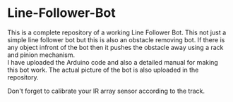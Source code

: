 # Line-Follower-Bot
This is a complete repository of a working Line Follower Bot. This not just a simple line follower bot but this is also an obstacle removing bot. If there is any object infront of the bot then it pushes the obstacle away using a rack and pinion mechanism.
</br>
I have uploaded the Arduino code and also a detailed manual for making this bot work. The actual picture of the bot is also uploaded in the repository.

Don't forget to calibrate your IR array sensor according to the track.
